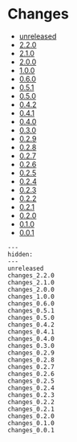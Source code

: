 # Changes

* [unreleased](unreleased.md)
* [2.2.0](changes_2.2.0.md)
* [2.1.0](changes_2.1.0.md)
* [2.0.0](changes_2.0.0.md)
* [1.0.0](changes_1.0.0.md)
* [0.6.0](changes_0.6.0.md)
* [0.5.1](changes_0.5.1.md)
* [0.5.0](changes_0.5.0.md)
* [0.4.2](changes_0.4.2.md)
* [0.4.1](changes_0.4.1.md)
* [0.4.0](changes_0.4.0.md)
* [0.3.0](changes_0.3.0.md)
* [0.2.9](changes_0.2.9.md)
* [0.2.8](changes_0.2.8.md)
* [0.2.7](changes_0.2.7.md)
* [0.2.6](changes_0.2.6.md)
* [0.2.5](changes_0.2.5.md)
* [0.2.4](changes_0.2.4.md)
* [0.2.3](changes_0.2.3.md)
* [0.2.2](changes_0.2.2.md)
* [0.2.1](changes_0.2.1.md)
* [0.2.0](changes_0.2.0.md)
* [0.1.0](changes_0.1.0.md)
* [0.0.1](changes_0.0.1.md)

<!--- This MyST Parser Sphinx directive is necessary to keep Sphinx happy. We need list here all release letters again, because release droid and other scripts assume Markdown --->
```{toctree}
---
hidden:
---
unreleased
changes_2.2.0
changes_2.1.0
changes_2.0.0
changes_1.0.0
changes_0.6.0
changes_0.5.1
changes_0.5.0
changes_0.4.2
changes_0.4.1
changes_0.4.0
changes_0.3.0
changes_0.2.9
changes_0.2.8
changes_0.2.7
changes_0.2.6
changes_0.2.5
changes_0.2.4
changes_0.2.3
changes_0.2.2
changes_0.2.1
changes_0.2.0
changes_0.1.0
changes_0.0.1
```
